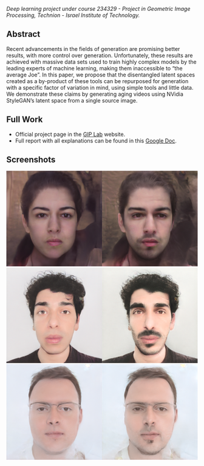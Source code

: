 *Deep learning project under course 234329 - Project in Geometric Image Processing, Technion - Israel Institute of Technology.*

## Abstract
Recent advancements in the fields of generation are promising better results, with more control over generation. Unfortunately, these results are achieved with massive data sets used to train highly complex models by the leading experts of machine learning, making them inaccessible to “the average Joe”. In this paper, we propose that the disentangled latent spaces created as a by-product of these tools can be repurposed for generation with a specific factor of variation in mind, using simple tools and little data. We demonstrate these claims by generating aging videos using NVidia StyleGAN’s latent space from a single source image.

## Full Work
- Official project page in the [GIP Lab](http://gip.cs.technion.ac.il/index.html) website.
- Full report with all explanations can be found in this [Google Doc](https://docs.google.com/document/d/1DC6SfjVyKHy0BKeRXRJV06X712L1GD0OMMX9OSS-u2E/edit?usp=sharing).

## Screenshots
![Internal](../Screenshots/Internal_res.png)
![Jacob](../Screenshots/Jacob_res.png)
![Shavit](../Screenshots/Shavit_res.png)
